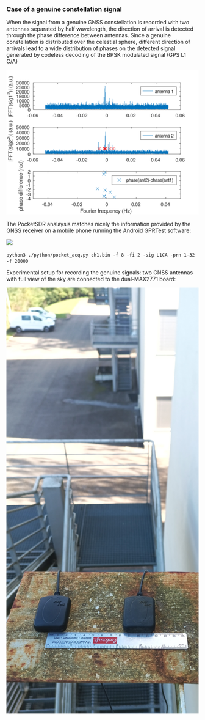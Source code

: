 ### Case of a genuine constellation signal

When the signal from a genuine GNSS constellation is recorded with two antennas separated
by half wavelength, the direction of arrival is detected through the phase difference between
antennas. Since a genuine constellation is distributed over the celestial sphere, different
direction of arrivals lead to a wide distribution of phases on the detected signal generated
by codeless decoding of the BPSK modulated signal (GPS L1 C/A)

<img src="crpa.svg">

The PocketSDR analaysis matches nicely the information provided by the GNSS receiver on a mobile
phone running the Android GPRTest software:

<img src="2024-10-05-152952_2704x1050_scrot.png" width=800>

```
python3 ./python/pocket_acq.py ch1.bin -f 8 -fi 2 -sig L1CA -prn 1-32 -f 20000
```

Experimental setup for recording the genuine signals: two GNSS antennas with full view of the sky
are connected to the dual-MAX2771 board:

<img src="IMG_20241005_115248_723.jpg" width=800>
